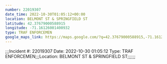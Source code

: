 ```yaml
---
number: 22019307
date_time: 2022-10-30T01:05:12+00:00
location: BELMONT ST & SPRINGFIELD ST
latitude: 42.37679000588915
longitude: -71.16126001400932
type: TRAF ENFORCEMEN
google_maps_link: https://maps.google.com/?q=42.37679000588915,-71.16126001400932
---
```


;;;Incident #: 22019307  Date: 2022-10-30 01:05:12   Type: TRAF ENFORCEMEN;;;Location: BELMONT ST & SPRINGFIELD ST;;;;;;
